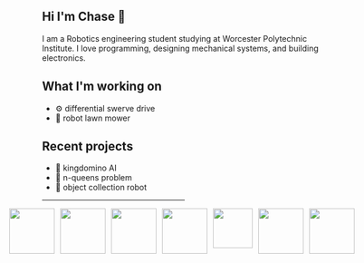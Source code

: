 ## Hi I'm Chase 👋
I am a Robotics engineering student studying at Worcester Polytechnic Institute. I love programming, designing mechanical systems, and building electronics. 

## What I'm working on
- ⚙️ differential swerve drive
- 🏡 robot lawn mower

## Recent projects
- 🏰 kingdomino AI
- 👑 n-queens problem
- 🤖 object collection robot

<hr style="width: 50%;"/>
<div style="display: flex; justify-content: center;">
  <img src="https://github.com/user-attachments/assets/a9524694-21ad-4da0-ae3d-afac6130efcf" width="80" style="margin-right: 10px;" />
  <img src="https://github.com/user-attachments/assets/3499ac6b-5fc2-4dda-81b9-34887cde60a2" width="80" style="margin-right: 10px;" />
  <img src="https://github.com/user-attachments/assets/501f6dcb-dcf0-457d-8fac-5ea963fdd8cc" width="80" style="margin-right: 10px;" />
  <img src="https://github.com/user-attachments/assets/66bc25d7-4183-4fd8-9c81-24625813c346" width="80" style="margin-right: 10px;" />
  <img src="https://github.com/user-attachments/assets/b3cf1511-fa77-4a06-8a4f-f273d9f8e579" width="70" style="margin-right: 10px;" />
  <img src="https://github.com/user-attachments/assets/14d277e7-a527-4738-9f54-34c8e5d2134f" width="80" style="margin-right: 10px;" />
  <img src="https://github.com/user-attachments/assets/8aff040c-a06a-440e-a9d0-db50cf0b85cb" width="80" style="margin-right: 10px;" />
</div>

